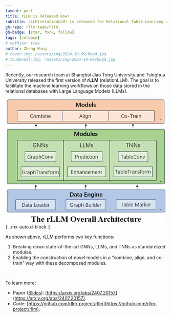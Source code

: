 ```yaml
---
layout: post
title: rLLM is Released Now!
subtitle: rLLM(relationLLM) is released for Relational Table Learning with LLMs
gh-repo: rllm-team/rllm
gh-badge: [star, fork, follow]
tags: [release]
# mathjax: true
author: Zheng Wang
# cover-img: /assets/img/2024-10-09/bkgd.jpg
# thumbnail-img: /assets/img/2024-10-09/bkgd.jpg
---
```


Recently, our research team at Shanghai Jiao Tong University and Tsinghua University released the first version of **rLLM** (relationLLM). The goal is to facilitate the machine learning workflows on those data stored in the relational databases with Large Language Models (LLMs).

![rllm_overview](/assets/img/2024-07-29/rllm_overview.webp){: .mx-auto.d-block :}

As shown above, rLLM performs two key functions:
1. Breaking down state-of-the-art GNNs, LLMs, and TNNs as standardized modules.
2. Enabling the construction of novel models in a “combine, align, and co-train” way with these decomposed modules.


<br>

To learn more:
- Paper ([Slides](https://zhengwang100.github.io/pdf/rllm_introduction240811.pdf)): [https://arxiv.org/abs/2407.20157](https://arxiv.org/abs/2407.20157).
- Code: [https://github.com/rllm-project/rllm](https://github.com/rllm-project/rllm).